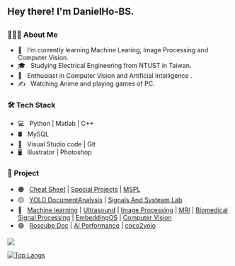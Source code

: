 <h2> Hey there! I'm DanielHo-BS. <h2>

<h3> 👨🏻‍💻 About Me </h3>

- 🔭 &nbsp; I’m currently learning Machine Learing, Image Processing and Computer Vision.
- 🎓 &nbsp; Studying Electrical Engineering from NTUST in Taiwan.
- 🌱 &nbsp; Enthusiast in Computer Vision and Artificial Intelligence .
- ✍️ &nbsp; Watching Anime and playing games of PC. 

<h3> 🛠 Tech Stack </h3>

- 💻 &nbsp; Python | Matlab | C++
- 🛢 &nbsp; MySQL
- 🔧 &nbsp; Visual Studio code | Git
- 🖥 &nbsp; Illustrator | Photoshop

<h3> 🤖 Project </h3>

- 🟠 &nbsp; [Cheat Sheet](https://github.com/DanielHo-BS/cheat-sheet) | [Special Projects](https://github.com/DanielHo-BS/Special-Projects) | [MSPL](https://github.com/DanielHo-BS/MSPL)
- 🟡 &nbsp; [YOLO DocumentAnalysis](https://github.com/DanielHo-BS/YOLO-DocumentAnalysis) | [Signals And Systeam Lab](https://github.com/DanielHo-BS/SignalsAndSysteam)
- 🔵 &nbsp; [Machine learning](https://github.com/DanielHo-BS/MachineLearning) | [Ultrasound](https://github.com/DanielHo-BS/Ultrasound) | [Image Processing](https://github.com/DanielHo-BS/ImageProcessing) | [MRI](https://github.com/DanielHo-BS/MRI) | [Biomedical Signal Processing](https://github.com/DanielHo-BS/BiomedicalSignalProcessing) | [EmbeddingOS](https://github.com/DanielHo-BS/EmbeddingOS) | [Computer Vision](https://github.com/DanielHo-BS/Computer-Vision)
- 🟣  &nbsp; [Roscube Doc](https://github.com/DanielHo-BS/roscube-doc) | [AI Performance](https://github.com/DanielHo-BS/AI_performance) | [coco2yolo](https://github.com/DanielHo-BS/coco2yolo)

<picture>
<source 
  srcset="https://github-readme-stats.vercel.app/api?username=DanielHo-BS&show_icons=true&theme=dark"
  media="(prefers-color-scheme: dark)"
/>
<source
  srcset="https://github-readme-stats.vercel.app/api?username=DanielHo-BS&show_icons=true"
  media="(prefers-color-scheme: light), (prefers-color-scheme: no-preference)"
/>
<img src="https://github-readme-stats.vercel.app/api?username=DanielHo-BS&show_icons=true" />
</picture>


[![Top Langs](https://github-readme-stats.vercel.app/api/top-langs/?username=DanielHo-BS&layout=compact)](https://github.com/DanielHo-BS/github-readme-stats)
